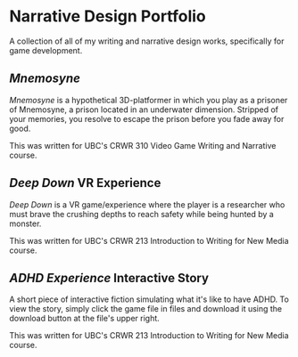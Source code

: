 # Narrative Design Portfolio
A collection of all of my writing and narrative design works, specifically for game development.

## *Mnemosyne*
*Mnemosyne* is a hypothetical 3D-platformer in which you play as a prisoner of Mnemosyne, a prison located in an underwater dimension. Stripped of your memories, you resolve to escape the prison before you fade away for good.

This was written for UBC's CRWR 310 Video Game Writing and Narrative course.

## *Deep Down* VR Experience
*Deep Down* is a VR game/experience where the player is a researcher who must brave the crushing depths to reach safety while being hunted by a monster.

This was written for UBC's CRWR 213 Introduction to Writing for New Media course.

## *ADHD Experience* Interactive Story
A short piece of interactive fiction simulating what it's like to have ADHD. To view the story, simply click the game file in files and download it using the download button at the file's upper right.

This was written for UBC's CRWR 213 Introduction to Writing for New Media course.